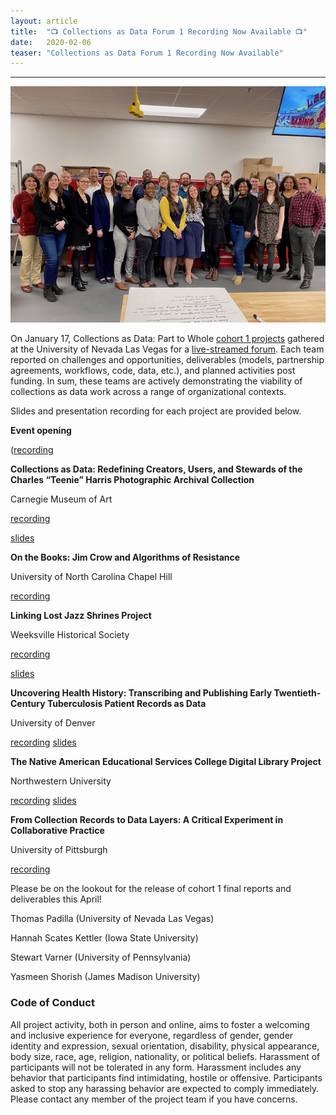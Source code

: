 ```yaml
---
layout: article
title:  "📺 Collections as Data Forum 1 Recording Now Available 📺"
date:   2020-02-06 
teaser: "Collections as Data Forum 1 Recording Now Available"
---
```

---

![](IMG_0048.jpg "viva las collections as data!")

On January 17, Collections as Data: Part to Whole [cohort 1 projects](https://collectionsasdata.github.io/part2whole/cohort1/) gathered at the University of Nevada Las Vegas for a [live-streamed forum](https://youtu.be/abpmH01IBH0?t=1021). Each team reported on challenges and opportunities, deliverables (models, partnership agreements, workflows, code, data, etc.), and planned activities post funding. In sum, these teams are actively demonstrating the viability of collections as data work across a range of organizational contexts. 

Slides and presentation recording for each project are provided below.
 
**Event opening** 

([recording](https://youtu.be/abpmH01IBH0?t=1021)
 
**Collections as Data: Redefining Creators, Users, and Stewards of the Charles “Teenie” Harris Photographic Archival Collection** 

Carnegie Museum of Art

[recording](https://youtu.be/abpmH01IBH0?t=1491)

[slides](https://github.com/collectionsasdata/part2whole/blob/master/cmoa_summativeforum.pdf) 
 
**On the Books: Jim Crow and Algorithms of Resistance**

University of North Carolina Chapel Hill

[recording](https://youtu.be/abpmH01IBH0?t=3302)
 
**Linking Lost Jazz Shrines Project** 

Weeksville Historical Society 

[recording](https://youtu.be/abpmH01IBH0?t=5299)  

[slides](http://collectionsasdata.github.io/part2whole/summativeforum_linkinglostjazz.pdf)
 
**Uncovering Health History: Transcribing and Publishing Early Twentieth-Century Tuberculosis
Patient Records as Data** 

University of Denver

[recording](https://youtu.be/abpmH01IBH0?t=8062)
[slides](https://docs.google.com/presentation/d/1wp-_-idXsplHHfx80uv54FPdMm4Jo0Q1PFkOCtqZSHk/edit?usp=sharing)
 
**The Native American Educational Services College Digital Library Project** 

Northwestern University

[recording](https://youtu.be/abpmH01IBH0?t=10237)
[slides](http://collectionsasdata.github.io/part2whole/naes_cad_forum.pdf)
 
**From Collection Records to Data Layers: A Critical Experiment in Collaborative Practice** 

University of Pittsburgh

[recording](https://youtu.be/abpmH01IBH0?t=11885)
 
Please be on the lookout for the release of cohort 1 final reports and deliverables this April! 

Thomas Padilla (University of Nevada Las Vegas)

Hannah Scates Kettler (Iowa State University)

Stewart Varner (University of Pennsylvania)

Yasmeen Shorish (James Madison University)

### Code of Conduct

All project activity, both in person and online, aims to foster a welcoming and inclusive experience for everyone, regardless of gender, gender identity and expression, sexual orientation, disability, physical appearance, body size, race, age, religion, nationality, or political beliefs. Harassment of participants will not be tolerated in any form. Harassment includes any behavior that participants find intimidating, hostile or offensive. Participants asked to stop any harassing behavior are expected to comply immediately. Please contact any member of the project team if you have concerns.
